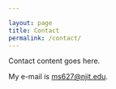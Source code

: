 ```yaml
---

layout: page
title: Contact
permalink: /contact/
---
```


Contact content goes here.

My e-mail is [ms627@njit.edu](mailto:ms627@njit.edu).